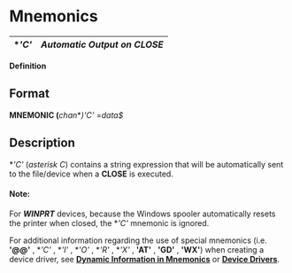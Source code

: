 # Mnemonics 

**'*C'** |  **_Automatic Output on CLOSE_**  
---|---  
  
**Definition**

##  Format

**MNEMONIC (**_chan_**)'*C'** =_data$_

##  Description

**'*C'** (_asterisk C_) contains a string expression that will be automatically sent to the file/device when a **CLOSE** is executed.

#### **Note:**  
For ***WINPRT*** devices, because the Windows spooler automatically resets the printer when closed, the **'*C'** mnemonic is ignored.

For additional information regarding the use of special mnemonics (i.e. **'@@'** , **'*C'** , **'*I'** , **'*O'** , **'*R'** , **'*X'** , **'AT'** , **'GD'** , **'WX'**) when creating a device driver, see **[Dynamic Information in Mnemonics](dynamic_information_in_mnemonics.md)** or **[Device Drivers](../PxPlus%20User%20Guide/Appendix%20of%20Miscellaneous%20Topics/Device%20Drivers/Overview.md)**.
